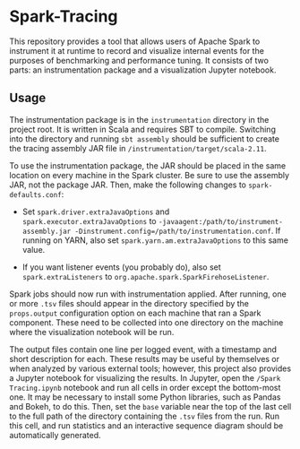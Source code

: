 # Spark-Tracing

This repository provides a tool that allows users of Apache Spark to instrument it at runtime to record and visualize internal
events for the purposes of benchmarking and performance tuning.  It consists of two parts: an instrumentation package and a
visualization Jupyter notebook.

## Usage

The instrumentation package is in the `instrumentation` directory in the project root.  It is written in Scala and requires SBT to
compile.  Switching into the directory and running `sbt assembly` should be sufficient to create the tracing assembly JAR file in
`/instrumentation/target/scala-2.11`.

To use the instrumentation package, the JAR should be placed in the same location on every machine in the Spark cluster.  Be sure
to use the assembly JAR, not the package JAR.  Then, make the following changes to `spark-defaults.conf`:

  - Set `spark.driver.extraJavaOptions` and `spark.executor.extraJavaOptions` to `-javaagent:/path/to/instrument-assembly.jar
    -Dinstrument.config=/path/to/instrumentation.conf`.  If running on YARN, also set `spark.yarn.am.extraJavaOptions` to this same
    value.

  - If you want listener events (you probably do), also set `spark.extraListeners` to `org.apache.spark.SparkFirehoseListener`.

Spark jobs should now run with instrumentation applied.  After running, one or more `.tsv` files should appear in the directory
specified by the `props.output` configuration option on each machine that ran a Spark component.  These need to be collected into
one directory on the machine where the visualization notebook will be run.

The output files contain one line per logged event, with a timestamp and short description for each.  These results may be useful by
themselves or when analyzed by various external tools; however, this project also provides a Jupyter notebook for visualizing the
results.  In Jupyter, open the `/Spark Tracing.ipynb` notebook and run all cells in order except the bottom-most one.  It may be
necessary to install some Python libraries, such as Pandas and Bokeh, to do this.  Then, set the `base` variable near the top of the
last cell to the full path of the directory containing the `.tsv` files from the run.  Run this cell, and run statistics and an
interactive sequence diagram should be automatically generated.


